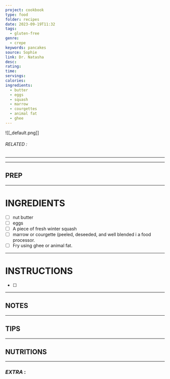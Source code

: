 ```yaml
---
project: cookbook
type: food
folder: recipes
date: 2023-09-19T11:32
tags:
  - gluten-free
genre:
  - crepe
keywords: pancakes
source: Sophie
link: Dr. Natasha
desc: 
rating: 
time: 
servings: 
calories: 
ingredients:
  - butter
  - eggs
  - squash
  - marrow
  - courgettes
  - animal fat
  - ghee
---
```


![[_default.png]]
###### *RELATED* : 
---


---
## PREP



---
# INGREDIENTS

- [ ] nut butter
- [ ] eggs
- [ ] A piece of fresh winter squash 
- [ ] marrow or courgette (peeled, deseeded, and well blended i a food processor. 
- [ ] Fry using ghee or animal fat.

---
# INSTRUCTIONS

- [ ] 

---
## NOTES



---
## TIPS



---
## NUTRITIONS



---
### *EXTRA* :



